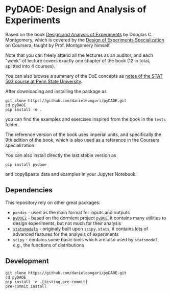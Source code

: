 # PyDAOE: Design and Analysis of Experiments

Based on the book [Design and Analysis of Experiments](https://www.wiley.com/en-us/Design+and+Analysis+of+Experiments%2C+10th+Edition-p-9781119492443) by Douglas C. Montgomery,
which is covered by the [Design of Experiments Specialization](https://www.coursera.org/specializations/design-experiments) on Coursera, taught by Prof. Montgomery himself.

Note that you can freely attend all the lectures as an auditor, and each "week" of lecture covers 
exactly one chapter of the book (12 in total, splitted into 4 courses).

You can also browse a summary of the DoE concepts as [notes of the STAT 503 course at Penn State University](https://online.stat.psu.edu/stat503/home).

After downloading and installing the package as
```
git clone https://github.com/danieleongari/pyDAOE.git
cd pyDAOE
pip install -e .
```
you can find the examples and exercises inspired from the book in the `tests` folder.

The reference version of the book uses imperial units, and specifically the 9th edition of the book, 
which is also used as a reference in the Coursera specialization.

You can also install directly the last stable version as
```
pip install pydaoe
```
and copy&paste data and examples in your Jupyter Notebook.

## Dependencies

This repository rely on other great packages:
- `pandas` - used as the main format for inputs and outputs
- [`pyDOE2`](https://github.com/clicumu/pyDOE2) - based on the dormient project 
[`pyDOE`](https://github.com/tisimst/pyDOE), it contains many utilities to design experiments, but not much for their
analysis
- [`statsmodels`](https://www.statsmodels.org/stable/index.html) - originaly built upon `scipy.stats`, it contains
lots of advanced features for the analysis of experiments
- `scipy` - contains some basic tools which are also used by `statsmodel`, e.g., the functions of distributions

## Development
```
git clone https://github.com/danieleongari/pyDAOE.git
cd pyDAOE
pip install -e .[testing,pre-commit]
pre-commit install
```